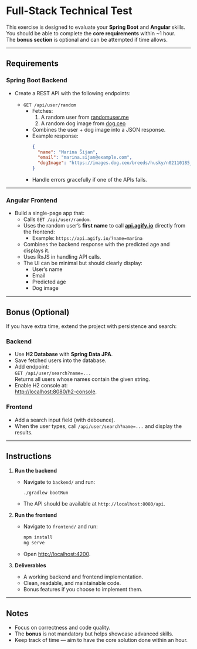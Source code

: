 # Full-Stack Technical Test

This exercise is designed to evaluate your **Spring Boot** and **Angular** skills.  
You should be able to complete the **core requirements** within ~1 hour.  
The **bonus section** is optional and can be attempted if time allows.

---

## Requirements

### Spring Boot Backend
- Create a REST API with the following endpoints:

  - `GET /api/user/random`  
    - Fetches:
      1. A random user from [randomuser.me](https://randomuser.me/api)  
      2. A random dog image from [dog.ceo](https://dog.ceo/api/breeds/image/random)  
    - Combines the user + dog image into a JSON response.  
    - Example response:
      ```json
      {
        "name": "Marina Šijan",
        "email": "marina.sijan@example.com",
        "dogImage": "https://images.dog.ceo/breeds/husky/n02110185_1469.jpg"
      }
      ```
    - Handle errors gracefully if one of the APIs fails.

---

### Angular Frontend
- Build a single-page app that:
  - Calls `GET /api/user/random`.
  - Uses the random user’s **first name** to call **[api.agify.io](https://api.agify.io)** directly from the frontend:
    - Example: `https://api.agify.io/?name=marina`
  - Combines the backend response with the predicted age and displays it.
  - Uses RxJS in handling API calls.
  - The UI can be minimal but should clearly display:
    - User’s name  
    - Email  
    - Predicted age  
    - Dog image  

---

## Bonus (Optional)
If you have extra time, extend the project with persistence and search:

### Backend
- Use **H2 Database** with **Spring Data JPA**.
- Save fetched users into the database.
- Add endpoint:  
  `GET /api/user/search?name=...`  
  Returns all users whose names contain the given string.
- Enable H2 console at:  
  [http://localhost:8080/h2-console](http://localhost:8080/h2-console).

### Frontend
- Add a search input field (with debounce).
- When the user types, call `/api/user/search?name=...` and display the results.

---

## Instructions
1. **Run the backend**  
   - Navigate to `backend/` and run:  
     ```bash
     ./gradlew bootRun
     ```
   - The API should be available at `http://localhost:8080/api`.

2. **Run the frontend**  
   - Navigate to `frontend/` and run:  
     ```bash
     npm install
     ng serve
     ```
   - Open [http://localhost:4200](http://localhost:4200).

3. **Deliverables**
   - A working backend and frontend implementation.
   - Clean, readable, and maintainable code.
   - Bonus features if you choose to implement them.

---

## Notes
- Focus on correctness and code quality.  
- The **bonus** is not mandatory but helps showcase advanced skills.  
- Keep track of time — aim to have the core solution done within an hour.
